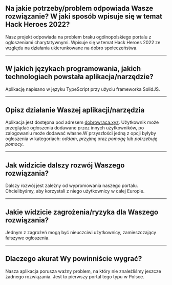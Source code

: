 ## Na jakie potrzeby/problem odpowiada Wasze rozwiązanie? W jaki sposób wpisuje się w temat Hack Heroes 2022?
Nasz projekt odpowiada na problem braku ogólnopolskiego portalu z ogłoszeniami charytatywnymi. Wpisuje się w temat Hack Heroes 2022 ze względu na działania ukierunkowane na dobro społeczeństwa.

---

## W jakich językach programowania, jakich technologiach powstała aplikacja/narzędzie?

Aplikację napisano w języku TypeScript przy użyciu frameworka SolidJS.

---

## Opisz działanie Waszej aplikacji/narzędzia

Aplikacja jest dostępna pod adresem [dobrowraca.xyz](https://dobrowraca.xyz). Użytkownik może przeglądać ogłoszenia dodawane przez innych użytkowników, po zalogowaniu może dodawać własne.W przyszłości jedną z opcji byłyby ogłoszenia w kategoriach: _oddam_, _przyjmę_ oraz _pomogę_ lub _potrzebuję pomocy_. 

---

## Jak widzicie dalszy rozwój Waszego rozwiązania?

Dalszy rozwój jest zależny od wypromowania naszego portalu. Chcielibyśmy, aby korzystali z niego użytkownicy w całej Europie.

---

## Jakie widzicie zagrożenia/ryzyka dla Waszego rozwiązania?

Jednym z zagrożeń mogą być nieuczciwi użytkownicy, zamieszczający fałszywe ogłoszenia.

---

## Dlaczego akurat Wy powinniście wygrać?

Nasza aplikacja porusza ważny problem, na który nie znaleźliśmy jeszcze żadnego rozwiązania. Jest to pierwszy portal tego typu w Polsce.
